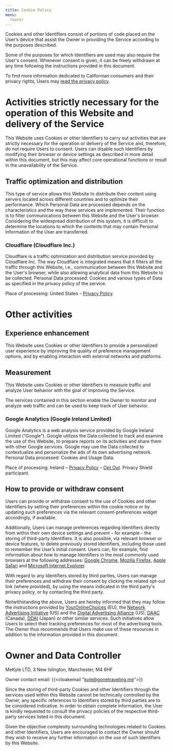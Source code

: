 ```yaml
---
title: Cookie Policy
menu:
  footer
---
```


Cookies and other Identifiers consist of portions of code placed on the User’s device that assist the Owner in providing the Service according to the purposes described.

Some of the purposes for which Identifiers are used may also require the User's consent. Whenever consent is given, it can be freely withdrawn at any time following the instructions provided in this document.

To find more information dedicated to Californian consumers and their privacy rights, Users may [read the privacy policy](/privacy-policy/).

# Activities strictly necessary for the operation of this Website and delivery of the Service

This Website uses Cookies or other Identifiers to carry out activities that are strictly necessary for the operation or delivery of the Service and, therefore, do not require Users to consent. Users can disable such Identifiers by modifying their browser or device settings as described in more detail within this document, but this may affect core operational functions or result in the unavailability of the Service.


## Traffic optimization and distribution

This type of service allows this Website to distribute their content using servers located across different countries and to optimize their performance.
Which Personal Data are processed depends on the characteristics and the way these services are implemented. Their function is to filter communications between this Website and the User's browser.
Considering the widespread distribution of this system, it is difficult to determine the locations to which the contents that may contain Personal Information of the User are transferred.

### Cloudflare (Cloudflare Inc.)
Cloudflare is a traffic optimization and distribution service provided by Cloudflare Inc.
The way Cloudflare is integrated means that it filters all the traffic through this Website, i.e., communication between this Website and the User's browser, while also allowing analytical data from this Website to be collected.
Personal Data processed: Cookies and various types of Data as specified in the privacy policy of the service.

Place of processing: United States – [Privacy Policy](https://www.cloudflare.com/privacypolicy/).

# Other activities


## Experience enhancement

This Website uses Cookies or other Identifiers to provide a personalized user experience by improving the quality of preference management options, and by enabling interaction with external networks and platforms.

<!--Google Site Search-->

## Measurement
This Website uses Cookies or other Identifiers to measure traffic and analyze User behavior with the goal of improving the Service.

The services contained in this section enable the Owner to monitor and analyze web traffic and can be used to keep track of User behavior.

### Google Analytics (Google Ireland Limited)
Google Analytics is a web analysis service provided by Google Ireland Limited (“Google”). Google utilizes the Data collected to track and examine the use of this Website, to prepare reports on its activities and share them with other Google services.
Google may use the Data collected to contextualize and personalize the ads of its own advertising network.
Personal Data processed: Cookies and Usage Data.

Place of processing: Ireland – [Privacy Policy](https://policies.google.com/privacy) – [Opt Out](https://tools.google.com/dlpage/gaoptout?hl=en). Privacy Shield participant.


## How to provide or withdraw consent
Users can provide or withdraw consent to the use of Cookies and other Identifiers by setting their preferences within the cookie notice or by updating such preferences via the relevant consent-preferences widget accordingly, if available.

Additionally, Users can manage preferences regarding Identifiers directly from within their own device settings and prevent – for example – the storing of third-party Identifiers. It is also possible, via relevant browser or device features, to delete previously stored Identifiers, including those used to remember the User’s initial consent. Users can, for example, find information about how to manage Identifiers in the most commonly used browsers at the following addresses: [Google Chrome](https://support.google.com/chrome/answer/95647?hl=en&p=cpn_cookies), [Mozilla Firefox](https://support.mozilla.org/en-US/kb/enable-and-disable-cookies-website-preferences), [Apple Safari](https://support.apple.com/guide/safari/manage-cookies-and-website-data-sfri11471/) and [Microsoft Internet Explorer](http://windows.microsoft.com/en-us/windows-vista/block-or-allow-cookies).

With regard to any Identifiers stored by third parties, Users can manage their preferences and withdraw their consent by clicking the related opt-out link (where provided), by using the means indicated in the third party's privacy policy, or by contacting the third party.



Notwithstanding the above, Users are hereby informed that they may follow the instructions provided by [YourOnlineChoices](http://www.youronlinechoices.eu/) (EU), the [Network Advertising Initiative](https://www.networkadvertising.org/understanding-digital-advertising) (US) and the [Digital Advertising Alliance](https://www.aboutads.info/consumers/) (US), [DAAC](https://youradchoices.ca/understanding-online-advertising/) (Canada), [DDAI](http://www.ddai.info/optout) (Japan) or other similar services. Such initiatives allow Users to select their tracking preferences for most of the advertising tools. The Owner thus recommends that Users make use of these resources in addition to the information provided in this document.


# Owner and Data Controller

MeKyle LTD,
3 New Islington,
Manchester,
M4 6HF

Owner contact email: {{<cloakemail "kyle@gonetraveling.me">}}


Since the storing of third-party Cookies and other Identifiers through the services used within this Website cannot be technically controlled by the Owner, any specific references to Identifiers stored by third parties are to be considered indicative. In order to obtain complete information, the User is kindly requested to consult the privacy policies of the respective third-party services listed in this document.

Given the objective complexity surrounding technologies related to Cookies and other Identifiers, Users are encouraged to contact the Owner should they wish to receive any further information on the use of such Identifiers by this Website.
